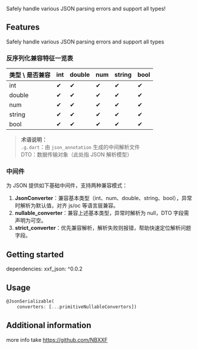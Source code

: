 <!--
This README describes the package. If you publish this package to pub.dev,
this README's contents appear on the landing page for your package.

For information about how to write a good package README, see the guide for
[writing package pages](https://dart.dev/tools/pub/writing-package-pages).

For general information about developing packages, see the Dart guide for
[creating packages](https://dart.dev/guides/libraries/create-packages)
and the Flutter guide for
[developing packages and plugins](https://flutter.dev/to/develop-packages).
-->

Safely handle various JSON parsing errors and support all types!

## Features

Safely handle various JSON parsing errors and support all types

### 反序列化兼容特征一览表

| 类型 \ 是否兼容 | int | double | num | string | bool |
|------------------|-----|--------|-----|--------|------|
| int              | ✔   | ✔      | ✔   | ✔      | ✔    |
| double           | ✔   | ✔      | ✔   | ✔      | ✔    |
| num              | ✔   | ✔      | ✔   | ✔      | ✔    |
| string           | ✔   | ✔      | ✔   | ✔      | ✔    |
| bool             | ✔   | ✔      | ✔   | ✔      | ✔    |

> **术语说明：**  
> `.g.dart`：由 `json_annotation` 生成的中间解析文件  
> DTO：数据传输对象（此处指 JSON 解析模型）

### 中间件

为 JSON 提供如下基础中间件，支持两种兼容模式：

1. **JsonConverter**：兼容基本类型（int、num、double、string、bool），异常时解析为默认值，对齐 js/oc 等语言层兼容。
2. **nullable_converter**：兼容上述基本类型，异常时解析为 null，DTO 字段需声明为可空。
3. **strict_converter**：优先兼容解析，解析失败则报错，帮助快速定位解析问题字段。

## Getting started

dependencies:
xxf_json: ^0.0.2

## Usage

```dart
@JsonSerializable(
    converters: [...primitiveNullableConvertors])
```

## Additional information

more info take https://github.com/NBXXF